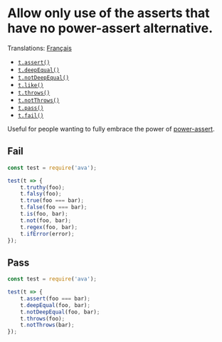 # Allow only use of the asserts that have no power-assert alternative.

Translations: [Français](https://github.com/avajs/ava-docs/blob/master/fr_FR/related/eslint-plugin-ava/docs/rules/prefer-power-assert.md)

- [`t.assert()`](https://github.com/avajs/ava/blob/master/docs/03-assertions.md#assertvalue-message)
- [`t.deepEqual()`](https://github.com/avajs/ava/blob/master/docs/03-assertions.md#deepequalvalue-expected-message)
- [`t.notDeepEqual()`](https://github.com/avajs/ava/blob/master/docs/03-assertions.md#notdeepequalvalue-expected-message)
- [`t.like()`](https://github.com/avajs/ava/blob/master/docs/03-assertions.md#likevalue-selector-message)
- [`t.throws()`](https://github.com/avajs/ava/blob/master/docs/03-assertions.md#throwsfn-expected-message)
- [`t.notThrows()`](https://github.com/avajs/ava/blob/master/docs/03-assertions.md#notthrowsfn-message)
- [`t.pass()`](https://github.com/avajs/ava/blob/master/docs/03-assertions.md#passmessage)
- [`t.fail()`](https://github.com/avajs/ava/blob/master/docs/03-assertions.md#failmessage)

Useful for people wanting to fully embrace the power of [power-assert](https://github.com/power-assert-js/power-assert).


## Fail

```js
const test = require('ava');

test(t => {
	t.truthy(foo);
	t.falsy(foo);
	t.true(foo === bar);
	t.false(foo === bar);
	t.is(foo, bar);
	t.not(foo, bar);
	t.regex(foo, bar);
	t.ifError(error);
});
```


## Pass

```js
const test = require('ava');

test(t => {
	t.assert(foo === bar);
	t.deepEqual(foo, bar);
	t.notDeepEqual(foo, bar);
	t.throws(foo);
	t.notThrows(bar);
});
```
